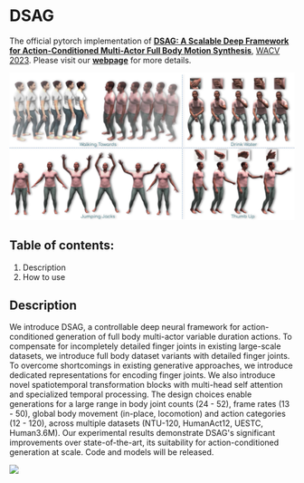 # DSAG
The official pytorch implementation of [**DSAG: A Scalable Deep Framework for Action-Conditioned Multi-Actor Full Body Motion Synthesis**](https://arxiv.org/abs/2110.11460), [WACV 2023](https://wacv2023.thecvf.com/home).
Please visit our [**webpage**](https://skeleton.iiit.ac.in/dsag) for more details.

<img src = "images/Intro_diagram.jpg" />


## Table of contents:
1. Description
1. How to use

## Description
We introduce DSAG, a controllable deep neural framework for action-conditioned generation of full body multi-actor variable duration actions. To compensate for incompletely detailed finger joints in existing large-scale datasets, we introduce full body dataset variants with detailed finger joints. To overcome  shortcomings in existing generative approaches, we introduce dedicated representations for encoding finger joints. We also introduce novel spatiotemporal transformation blocks with multi-head self attention and specialized temporal processing. The design choices enable generations for a large range in body joint counts (24 - 52), frame rates (13 - 50), global body movement (in-place, locomotion) and action categories (12 - 120), across multiple datasets (NTU-120, HumanAct12, UESTC, Human3.6M).  Our experimental results demonstrate DSAG's significant improvements over state-of-the-art, its suitability for action-conditioned generation at scale. Code and models will be released.

<img src = "diagrams/MUGL-architecture_new.png" />

